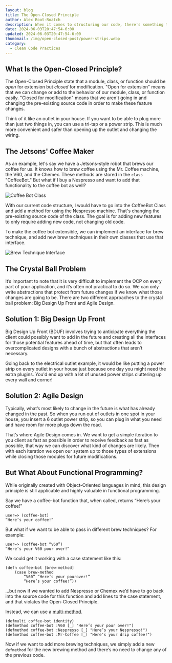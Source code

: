 ```yaml
---
layout: blog
title: The Open-Closed Principle
author: Alex Root-Roatch
description: When it comes to structuring our code, there's something to be learned from the outlets in our homes.
date: 2024-06-03T20:47:54-6:00
updated: 2024-06-03T20:47:54-6:00
thumbnail: /img/open-closed-post/power-strips.webp
category: 
  - Clean Code Practices
---
```


## What Is the Open-Closed Principle?

The Open-Closed Principle state that a module, class, or function should be *open* for extension but *closed* for modification. "Open for extension" means that we can change or add to the behavior of our module, class, or function easily. "Closed for modification" means that we aren't going in and changing the pre-existing source code in order to make these feature changes. 

Think of it like an outlet in your house. If you want to be able to plug more than just two things in, you can use a tri-tap or a power strip. This is much more convenient and safer than opening up the outlet and changing the wiring.

## The Jetsons' Coffee Maker

As an example, let's say we have a Jetsons-style robot that brews our coffee for us. It knows how to brew coffee using the Mr. Coffee machine, the V60, and the Chemex. These methods are stored in the `class` "CoffeeBot." But what if I buy a Nespresso and want to add that functionality to the coffee bot as well?

<img src="/img/open-closed-post/coffee-bot-class.png" alt="Coffee Bot Class" class="small-img" />

With our current code structure, I would have to go into the CoffeeBot Class and add a method for using the Nespresso machine. That's changing the pre-existing source code of the class. The goal is for adding new features to only require adding new code, not changing old code. 

To make the coffee bot extensible, we can implement an interface for brew technique, and add new brew techniques in their own classes that use that interface.

![Brew Technique Interface](/img/open-closed-post/brew-interface.jpeg)


## The Crystal Ball Problem

It’s important to note that it is very difficult to implement the OCP on every part of your application, and it’s often not practical to do so. We can only write abstractions that protect from future changes if we know what those changes are going to be. There are two different approaches to the crystal ball problem: Big Design Up Front and Agile Design.

## Solution 1: Big Design Up Front

Big Design Up Front (BDUF) involves trying to anticipate everything the client could possibly want to add in the future and creating all the interfaces for those potential features ahead of time, but that often leads to overcomplicated designs with a bunch of abstractions that aren’t necessary.

Going back to the electrical outlet example, it would be like putting a power strip on every outlet in your house just because one day you might need the extra plugins. You'd end up with a lot of unused power strips cluttering up every wall and corner!

## Solution 2: Agile Design

Typically, what’s most likely to change in the future is what has already changed in the past. So when you run out of outlets in one spot in your house, you insert a 6 outlet power strip, so you can plug in what you need and have room for more plugs down the road. 

That’s where Agile Design comes in. We want to get a simple iteration to you client as fast as possible in order to receive feedback as fast as possible, that way we can discover what kind of changes are likely. Then with each iteration we open our system up to those types of extensions while closing those modules for future modifications. 

## But What About Functional Programming? 

While originally created with Object-Oriented languages in mind, this design principle is still applicable and highly valuable in functional programming.

Say we have a coffee-bot function that, when called, returns “Here’s your coffee!”

```
user=> (coffee-bot)
“Here’s your coffee!”
```

But what if we want to be able to pass in different brew techniques? For example: 

```
user=> (coffee-bot “V60”)
“Here’s your V60 pour over!”
```

We could get it working with a case statement like this:

```
(defn coffee-bot [brew-method]
    (case brew-method
        “V60” “Here’s your pourover!”
        “Here’s your coffee!”))
```

...but now if we wanted to add Nespresso or Chemex we’d have to go back into the source code for this function and add lines to the case statement, and that violates the Open-Closed Principle. 

Instead, we can use a [multi-method](https://arootroatch-blog.vercel.app/runtime-polymorphism#h2-2). 

```
(defmulti coffee-bot identity)
(defmethod coffee-bot :V60 [_] "Here’s your pour over!")
(defmethod coffee-bot :Nespresso [_] "Here’s your Nespresso!")
(defmethod coffee-bot :Mr-Coffee [_] "Here's your drip coffee!")
```

Now if we want to add more brewing techniques, we simply add a new `defmethod` for the new brewing method and there’s no need to change any of the previous code. 
